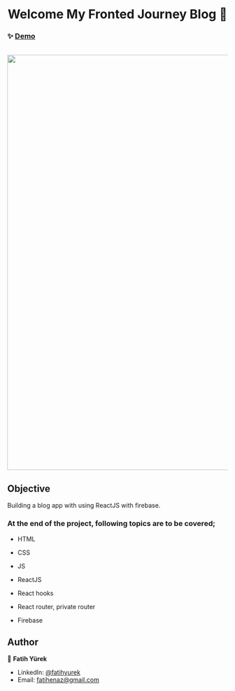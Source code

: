 <h1 align="center">Welcome My Fronted Journey Blog 📝</h1>

### ✨ [Demo](https://blog-app-fb.netlify.app/)

  </br>
<a href='https://blog-app-fb.netlify.app/' target='_blank' align="center">
  <img src='https://user-images.githubusercontent.com/81515422/180648438-3c8cd91e-1f28-47bf-abea-77a05aecc7ef.mp4' width="950" />
</a>

## Objective


Building a blog app with using ReactJS with firebase.

### At the end of the project, following topics are to be covered;

- HTML

- CSS

- JS

- ReactJS

- React hooks

- React router, private router

- Firebase



## Author

👤 **Fatih Yürek**

- LinkedIn: [@fatihyurek](https://www.linkedin.com/in/fatihyurek/)
- Email: fatihenaz@gmail.com
